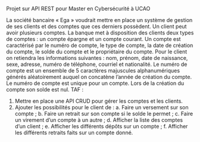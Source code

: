 Projet sur API REST pour Master en Cybersécurité à UCAO

La société bancaire « Ega » voudrait mettre en place un système de gestion de ses clients et des comptes que ces derniers possèdent. Un client peut avoir plusieurs comptes. 
La banque met à disposition des clients deux types de comptes : un compte épargne et un compte courant. 
Un compte est caractérisé par le numéro de compte, le type de compte, la date de création du compte, le solde du compte et le propriétaire du compte. 
Pour le client on retiendra les informations suivantes : nom, prénom, date de naissance, sexe, adresse, numéro de téléphone, courriel et nationalité. 
Le numéro de compte est un ensemble de 5 caractères majuscules alphanumériques générés aléatoirement auquel on concatène l’année de création du compte. 
Le numéro de compte est unique pour un compte. 
Lors de la création du compte son solde est nul. 
TAF : 
  1.	Mettre en place une API CRUD pour gérer les comptes et les clients.
  2.	Ajouter les possibilités pour le client de : 
  a.	Faire un versement sur son compte ;
  b.	Faire un retrait sur son compte si le solde le permet ;
  c.	Faire un virement d’un compte à un autre ;
  d.	Afficher la liste des comptes d’un client ;
  e.	Afficher les différents dépôts sur un compte ;
  f.	Afficher les différents retraits faits sur un compte donné.


